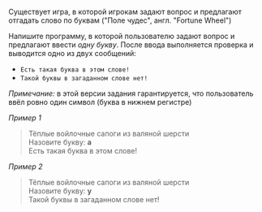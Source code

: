 Существует игра, в которой игрокам задают вопрос и предлагают отгадать слово по буквам ("Поле чудес", англ. "Fortune Wheel")

Напишите программу, в которой пользователю задают вопрос и предлагают ввести _одну букву_. После ввода выполняется проверка и выводится одно из двух сообщений:
* `Есть такая буква в этом слове!`
* `Такой буквы в загаданном слове нет!`

_Примечание:_ в этой версии задания гарантируется, что пользователь ввёл ровно один символ (буква в нижнем регистре)

_Пример 1_

> Тёплые войлочные сапоги из валяной шерсти  
> Назовите букву: **а**  
> Есть такая буква в этом слове!  

_Пример 2_

> Тёплые войлочные сапоги из валяной шерсти  
> Назовите букву: **у**  
> Такой буквы в загаданном слове нет!
